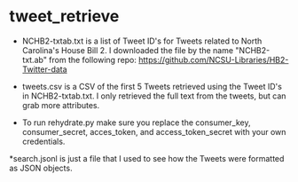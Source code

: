 # tweet_retrieve
- NCHB2-txtab.txt is a list of Tweet ID's for Tweets related to North Carolina's House Bill 2. I downloaded the file by the name "NCHB2-txt.ab" from the following repo: https://github.com/NCSU-Libraries/HB2-Twitter-data

- tweets.csv is a CSV of the first 5 Tweets retrieved using the Tweet ID's in NCHB2-txtab.txt. I only retrieved the full text from the tweets, but can grab more attributes.

- To run rehydrate.py make sure you replace the consumer_key, consumer_secret, acces_token, and access_token_secret with your own credentials.

*search.jsonl is just a file that I used to see how the Tweets were formatted as JSON objects.

